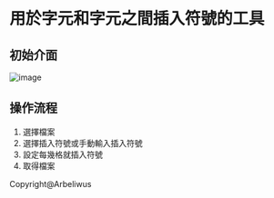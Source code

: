 # 用於字元和字元之間插入符號的工具
## 初始介面
![image](https://github.com/Arbeliwus/CharInsertTool/assets/75787992/a18df777-3e6b-4d03-8872-314158560205)

## 操作流程
1) 選擇檔案
2) 選擇插入符號或手動輸入插入符號
3) 設定每幾格就插入符號
4) 取得檔案

Copyright@Arbeliwus
